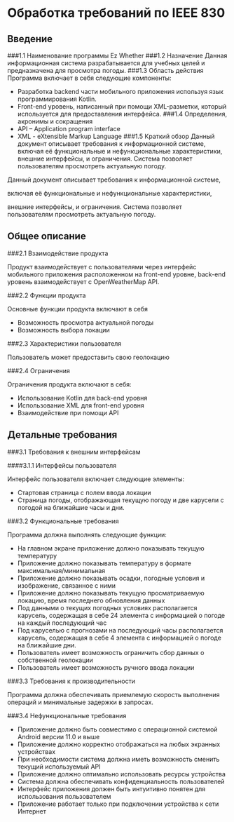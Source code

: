 # Обработка требований по IEEE 830

## Введение

###1.1	Наименование программы
Ez Whether
###1.2	 Назначение 
Данная информационная система разрабатывается для учебных целей и предназначена для просмотра погоды. 
###1.3	Область действия
Программа включает в себя следующие компоненты:
-	Разработка backend части мобильного приложения используя язык программирования Kotlin. 
-	Front-end уровень, написанный при помощи XML-разметки, который используется для предоставления интерфейса.
###1.4	Определения, акронимы и сокращения
-	API – Application program interface
-	XML - eXtensible Markup Language
###1.5	Краткий обзор
Данный документ описывает требования к информационной системе,
включая её функциональные и нефункциональные характеристики,
внешние интерфейсы, и ограничения. Система позволяет пользователям просмотреть актуальную погоду.


Данный документ описывает требования к информационной системе,

включая её функциональные и нефункциональные характеристики,

внешние интерфейсы, и ограничения. Система позволяет пользователям просмотреть актуальную погоду.

## Общее описание

###2.1 Взаимодействие продукта

Продукт взаимодействует с пользователями через интерфейс мобильного приложения расположенном на front-end уровне, back-end уровень взаимодействует с OpenWeatherMap API.

###2.2 Функции продукта

Основные функции продукта включают в себя

- Возможность просмотра актуальной погоды
- Возможность выбора локации

###2.3 Характеристики пользователя

Пользователь может предоставить свою геолокацию

###2.4 Ограничения

Ограничения продукта включают в себя:

- Использование Kotlin для back-end уровня
- Использование XML для front-end уровня
- Взаимодействие при помощи API

## Детальные требования

###3.1 Требования к внешним интерфейсам

####3.1.1 Интерфейсы пользователя

Интерфейс пользователя включает следующие элементы:

- Стартовая страница с полем ввода локации
- Страница погоды, отображающая текущую погоду и две карусели с погодой на ближайшие часы и дни.

###3.2 Функциональные требования

Программа должна выполнять следующие функции:

- На главном экране приложение должно показывать текущую температуру
- Приложение должно показывать температуру в формате максимальная/минимальная
- Приложение должно показывать осадки, погодные условия и изображение, связанное с ними
- Приложение должно показывать текущую просматриваемую локацию, время последнего обновления данных
- Под данными о текущих погодных условиях располагается карусель, содержащая в себе 24 элемента с информацией о погоде на каждый последующий час
- Под каруселью с прогнозами на последующий часы располагается карусель, содержащая в себе 4 элемента с информацией о погоде на ближайшие дни.
- Пользователь имеет возможность ограничить сбор данных о собственной геолокации
- Пользователь имеет возможность ручного ввода локации

###3.3 Требования к производительности

Программа должна обеспечивать приемлемую скорость выполнения операций и минимальные задержки в запросах.

###3.4 Нефункциональные требования

- Приложение должно быть совместимо с операционной системой Android версии 11.0 и выше
- Приложение должно корректно отображаться на любых экранных устройствах
- При необходимости система должна иметь возможность сменить текущий используемый API
- Приложение должно оптимально использовать ресурсы устройства
- Система должна обеспечивать конфиденциальность пользователей
- Интерфейс приложения должен быть интуитивно понятен для использования пользователем
- Приложение работает только при подключении устройства к сети Интернет
